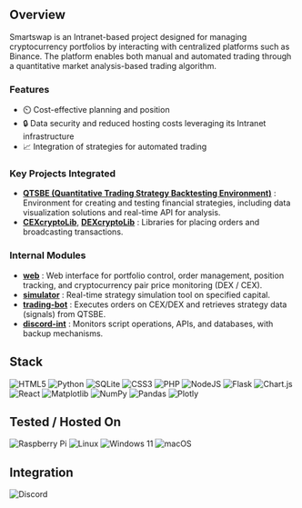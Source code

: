 ## Overview

Smartswap is an Intranet-based project designed for managing cryptocurrency portfolios by interacting with centralized platforms such as Binance. The platform enables both manual and automated trading through a quantitative market analysis-based trading algorithm.

### Features

- ⏲️ Cost-effective planning and position
- 🔒 Data security and reduced hosting costs leveraging its Intranet infrastructure
- 📈 Integration of strategies for automated trading

### Key Projects Integrated

- [**QTSBE (Quantitative Trading Strategy Backtesting Environment)**](https://github.com/simonpotel/QTSBE) : Environment for creating and testing financial strategies, including data visualization solutions and real-time API for analysis.
- [**CEXcryptoLib**](https://github.com/simonpotel/CEXcryptoLib), [**DEXcryptoLib**](https://github.com/simonpotel/DEXcryptoLib) : Libraries for placing orders and broadcasting transactions.

### Internal Modules

- [**web**](https://github.com/smartswap-org/web) : Web interface for portfolio control, order management, position tracking, and cryptocurrency pair price monitoring (DEX / CEX).
- [**simulator**](https://github.com/smartswap-org/simulator) : Real-time strategy simulation tool on specified capital.
- [**trading-bot**](https://github.com/smartswap-org/trading-bot) : Executes orders on CEX/DEX and retrieves strategy data (signals) from QTSBE.
- [**discord-int**](https://github.com/smartswap-org/discord-int) : Monitors script operations, APIs, and databases, with backup mechanisms.

## Stack

![HTML5](https://img.shields.io/badge/html5-%23E34F26.svg?style=for-the-badge&logo=html5&logoColor=white)
![Python](https://img.shields.io/badge/python-3670A0?style=for-the-badge&logo=python&logoColor=ffdd54)
![SQLite](https://img.shields.io/badge/sqlite-%2307405e.svg?style=for-the-badge&logo=sqlite&logoColor=white)
![CSS3](https://img.shields.io/badge/css3-%231572B6.svg?style=for-the-badge&logo=css3&logoColor=white)
![PHP](https://img.shields.io/badge/php-%23777BB4.svg?style=for-the-badge&logo=php&logoColor=white)
![NodeJS](https://img.shields.io/badge/node.js-6DA55F?style=for-the-badge&logo=node.js&logoColor=white)
![Flask](https://img.shields.io/badge/flask-%23000.svg?style=for-the-badge&logo=flask&logoColor=white)
![Chart.js](https://img.shields.io/badge/chart.js-F5788D.svg?style=for-the-badge&logo=chart.js&logoColor=white)
![React](https://img.shields.io/badge/react-%2320232a.svg?style=for-the-badge&logo=react&logoColor=%2361DAFB)
![Matplotlib](https://img.shields.io/badge/Matplotlib-%23ffffff.svg?style=for-the-badge&logo=Matplotlib&logoColor=black)
![NumPy](https://img.shields.io/badge/numpy-%23013243.svg?style=for-the-badge&logo=numpy&logoColor=white)
![Pandas](https://img.shields.io/badge/pandas-%23150458.svg?style=for-the-badge&logo=pandas&logoColor=white)
![Plotly](https://img.shields.io/badge/Plotly-%233F4F75.svg?style=for-the-badge&logo=plotly&logoColor=white)

## Tested / Hosted On

![Raspberry Pi](https://img.shields.io/badge/-RaspberryPi-C51A4A?style=for-the-badge&logo=Raspberry-Pi)
![Linux](https://img.shields.io/badge/Linux-FCC624?style=for-the-badge&logo=linux&logoColor=black)
![Windows 11](https://img.shields.io/badge/Windows%2011-%230079d5.svg?style=for-the-badge&logo=Windows%2011&logoColor=white)
![macOS](https://img.shields.io/badge/mac%20os-000000?style=for-the-badge&logo=macos&logoColor=F0F0F0)

## Integration

![Discord](https://img.shields.io/badge/Discord-%235865F2.svg?style=for-the-badge&logo=discord&logoColor=white)

